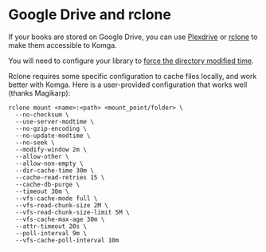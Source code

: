 # Google Drive and rclone

If your books are stored on Google Drive, you can use [Plexdrive](https://github.com/plexdrive/plexdrive) or [rclone](https://rclone.org/) to make them accessible to Komga.

You will need to configure your library to [force the directory modified time](/guides/libraries.md#force-directory-modified-time).

Rclone requires some specific configuration to cache files locally, and work better with Komga.
Here is a user-provided configuration that works well (thanks Magikarp):

```shell
rclone mount <name>:<path> <mount_point/folder> \
  --no-checksum \
  --use-server-modtime \
  --no-gzip-encoding \
  --no-update-modtime \
  --no-seek \
  --modify-window 2m \
  --allow-other \
  --allow-non-empty \
  --dir-cache-time 30m \
  --cache-read-retries 15 \
  --cache-db-purge \
  --timeout 30m \
  --vfs-cache-mode full \
  --vfs-read-chunk-size 2M \
  --vfs-read-chunk-size-limit 5M \
  --vfs-cache-max-age 30m \
  --attr-timeout 20s \
  --poll-interval 9m \
  --vfs-cache-poll-interval 10m
```
